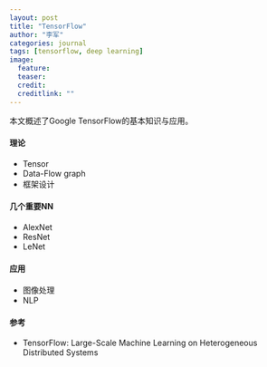 ```yaml
---
layout: post
title: "TensorFlow"
author: "李军"
categories: journal
tags: [tensorflow, deep learning]
image:
  feature: 
  teaser: 
  credit: 
  creditlink: ""
---
```


本文概述了Google TensorFlow的基本知识与应用。

#### 理论

+ Tensor
+ Data-Flow graph
+ 框架设计

#### 几个重要NN

+ AlexNet
+ ResNet
+ LeNet

#### 应用

+ 图像处理
+ NLP


#### 参考

+ TensorFlow: Large-Scale Machine Learning on Heterogeneous Distributed Systems